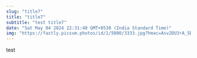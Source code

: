 ```yaml
---
slug: "title7"
title: "title7"
subtitle: "test title7"
date: "Sat May 04 2024 22:31:40 GMT+0530 (India Standard Time)"
img: "https://fastly.picsum.photos/id/1/5000/3333.jpg?hmac=Asv2DU3rA_5D1xSe22xZK47WEAN0wjWeFOhzd13ujW4"
---
```



test
  
